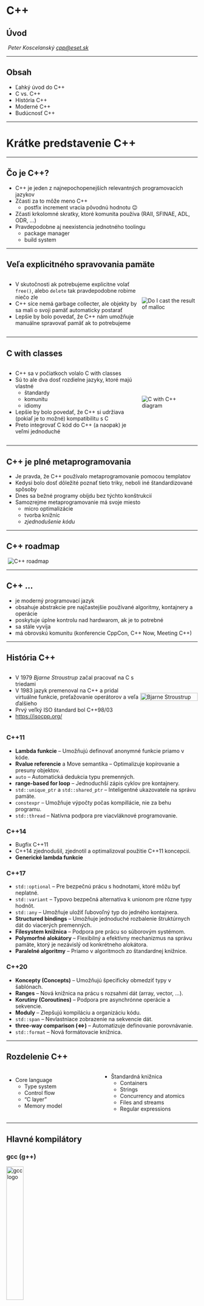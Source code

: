 # C++

## Úvod

*Peter Koscelanský <cpp@eset.sk>* <!-- .element: class="author" -->

---

## Obsah

* Ľahký úvod do C++
* C vs. C++
* História C++
* Moderné C++
* Budúcnosť C++

---

# Krátke predstavenie C++

---

## Čo je C++?

* C++ je jeden z najnepochopenejších relevantných programovacích jazykov
* Zčasti za to môže meno C++
    * postfix increment vracia pôvodnú hodnotu 😉
* Zčasti krkolomné skratky, ktoré komunita používa (RAII, SFINAE, ADL, ODR, ...)
* Pravdepodobne aj neexistencia jednotného toolingu
   * package manager
   * build system

---

## Veľa explicitného spravovania pamäte

<div style="display: flex; align-items: center;">
<div style="flex: 7;">

* V skutočnosti ak potrebujeme explicitne volať `free()`, alebo `delete` tak pravdepodobne robime niečo zle
* C++ síce nemá garbage collecter, ale objekty by sa mali o svoji pamäť automaticky postarať
* Lepšie by bolo povedať, že C++ nám umožňuje manuálne spravovať pamäť ak to potrebujeme
</div>
<div style="flex: 3;">

![Do I cast the result of malloc](./lectures/1_intro/EYm0ylHX0AANjFj.jpg)
</div>
</div>

---

## C with classes

<div style="display: flex; align-items: center;">
<div style="flex: 7;">

* C++ sa v počiatkoch volalo C with classes
* Sú to ale dva dosť rozdielne jazyky, ktoré majú vlastné
    * štandardy
    * komunitu
    * idiomy
* Lepšie by bolo povedať, že C++ si udržiava (pokiaľ je to možné) kompatibilitu s C
* Preto integrovať C kód do C++ (a naopak) je veľmi jednoduché
</div>
<div style="flex: 3;">

![C with C++ diagram](./lectures/1_intro/c-with-classes.png)
</div>
</div>

---

## C++ je plné metaprogramovania 

* Je pravda, že C++ používalo metaprogramovanie pomocou templatov
* Kedysi bolo dosť dôležité poznať tieto triky, neboli iné štandardizované spôsoby
* Dnes sa bežné programy obíjdu bez týchto konštrukcií
* Samozrejme metaprogramovanie má svoje miesto
    * micro optimalizácie
    * tvorba knižníc
    * *zjednodušenie kódu*

---

## C++ roadmap

![C++ roadmap](./lectures/1_intro/timeline-2022-07.png)
<!-- .element: class="r-stretch" style="background: white;" -->

---

## C++ ...

* je moderný programovací jazyk
* obsahuje abstrakcie pre najčastejšie používané algoritmy, kontajnery a operácie
* poskytuje úplne kontrolu nad hardwarom, ak je to potrebné
* sa stále vyvíja 
* má obrovskú komunitu (konferencie CppCon, C++ Now, Meeting C++)

---

## História C++

<div style="display: flex; align-items: center;">
<div style="flex: 7;">

* V 1979 *Bjarne Stroustrup* začal pracovať na C s triedami
* V 1983 jazyk premenoval na C++ a pridal virtuálne funkcie, preťažovanie operátorov a veľa ďalšieho
* Prvý veľký ISO štandard bol C++98/03
* <https://isocpp.org/>
</div>
<div style="flex: 3;">

<img src="./lectures/1_intro/bjarne.png" alt="Bjarne Stroustrup" width="100%" />
</div>
</div>


### C++11

* **Lambda funkcie** – Umožňujú definovať anonymné funkcie priamo v kóde.
* **Rvalue referencie** a Move semantika – Optimalizuje kopírovanie a presuny objektov.
* `auto` – Automatická dedukcia typu premenných.
* **range-based for loop** – Jednoduchší zápis cyklov pre kontajnery.
* `std::unique_ptr` a `std::shared_ptr` – Inteligentné ukazovatele na správu pamäte.
* `constexpr` – Umožňuje výpočty počas kompillácie, nie za behu programu.
* `std::thread` – Natívna podpora pre viacvláknové programovanie.


### C++14

* Bugfix C++11
* C++14 zjednodušil, zjednotil a optimalizoval použitie C++11 koncepcií.
* **Generické lambda funkcie** 


### C++17

* `std::optional` – Pre bezpečnú prácu s hodnotami, ktoré môžu byť neplatné.
* `std::variant` – Typovo bezpečná alternatíva k unionom pre rôzne typy hodnôt.
* `std::any` – Umožňuje uložiť ľubovoľný typ do jedného kontajnera.
* **Structured bindings** – Umožňuje jednoduché rozbalenie štruktúrnych dát do viacerých premenných.
* **Filesystem knižnica** – Podpora pre prácu so súborovým systémom.
* **Polymorfné alokátory** – Flexibilný a efektívny mechanizmus na správu pamäte, ktorý je nezávislý od konkrétneho alokátora.
* **Paralelné algoritmy** – Priamo v algoritmoch zo štandardnej knižnice.


### C++20

* **Koncepty (Concepts)** – Umožňujú špecificky obmedziť typy v šablónach.
* **Ranges** – Nová knižnica na prácu s rozsahmi dát (array, vector, ...).
* **Korutiny (Coroutines)** – Podpora pre asynchrónne operácie a sekvencie.
* **Moduly** – Zlepšujú kompiláciu a organizáciu kódu.
* `std::span` – Nevlastniace zobrazenie na sekvencie dát.
* **three-way comparison (<=>)** – Automatizuje definovanie porovnávanie.
* `std::format` – Nová formátovacie knižnica.

---

## Rozdelenie C++

<div style="display: flex; align-items: center;">
<div style="flex: 1;">

* Core language
    * Type system
    * Control flow
    * “C layer”
    * Memory model
</div>
<div style="flex: 1;">

* Štandardná knižnica
    * Containers
    * Strings
    * Concurrency and atomics
    * Files and streams
    * Regular expressions
</div>
</div>

---

## Hlavné kompilátory


### gcc (g++)

<img src="./lectures/1_intro/GNU_Compiler_Collection_logo.svg.png" alt="gcc logo" style="width: 30%;" />


### clang (llvm)

![llvm logo](./lectures/1_intro/LLVMWyvernSmall.png)


### Visual Studio (msvc)

<img src="./lectures/1_intro/Visual_Studio_Icon_2022.svg.png" alt="msvc logo" style="width: 30%;" />


* V súčasnosti sú všetky tieto kompilátory dosť dobré a dosť štandardné
* Niektoré nové vlastnosti skôr podporuje jeden a inokedy druhý
* Portabilita kódu je oproti minulosti oveľa lepšia

---

## ISO Standard

* Málo jazykov má oficiálny ISO štandard, C++ ho má
* The Committee: WG21
* Zapojený ľudia priamo z priemyslu (Intel, Microsoft, Google, Red Hat, IBM a iné)

![C++ comitee C+20](./lectures/1_intro/comittee.png)

---

# Vlastnosti C++

---

## Abstrakcia

* Programátor by nemal potrebovať všetky implementačné detaily nato aby použil nejakú vlastnosť systému (na otvorenie a zapísanie súboru netreba vedieť všetky platformovo špecifické detaily súborového systému)
* Pomocou kompozície a dedičnosti sa potom dajú budovať komplexné systémy, ktoré abstrahujú od vrstiev nižšie 
* (Stále musí byť možné obísť abstrakciu a komunikovať priamo – takmer isto zlý postup)

---

## Efektivita

* C++ bol nadizajnovaný aby bol efektívny ako sa len dá
* There is no room for other language between C++ and metal
* Na tomto leveli je veľa bezpečnostných mechanizmov vypnutých
* Kompilátor verí programátorovi, že píše "dobrý" kód
* **LBYL** – look before you leap (opposed to **EAFP**)

<div style="display: flex; align-items: center;">
<div style="flex: 1;">

```cpp
// create final dessription
if (!UserNames.empty()) {
	// remove "; "
	UserNames.pop_back();
	UserNames.pop_back();
}

```
</div>
<div style="flex: 1;">

Musíme sa uistiť, že UserNames obsahuje aspoň dva znaky, inak sa stanú zlé veci (nedefinované správanie).
</div>
</div>

note: EAFP = easier to ask forgiveness than permission

---

## Garbage collector

* Veľa súčasných programovacích jazykov má garbage collector
* C++ ho nemá 
* Ak máte pocit, že vám v C++ chýba garbage collector, tak ste niečo urobili veľmi nedobre

> C++ is my favorite garbage collected language because it generates so little garbage.  
>           — Bjarne Stroustrup

---

## Portabilita

* Štandardný C++ kód vám pravdepodobne pôjde skompilovať na každom z troch hlavných kompilátorov
* Existuje veľa menších, špecifických kompilátorov a tam máte tiež veľkú šancu
* Existujú spôsoby akými môžete podmieniť kompiláciu kusu kódu určitým kompilátorom/platformou
    * `#ifdef`
    * `__has_include`
    * `if constexpr`

---

## Kompatibilita s C

* C funkcie sa dajú priamo volať z C++
* Rovnako sa dajú z C++ programu "exportovať" funkcie, ktoré majú C linkage
* Preto je možné volať z ľubovoľného programovacieho jazyka C++ (asi každý má podporu pre C)

```cpp
extern "C" void print_primes(size_t limit) {
    // this function will have C linkage
}
```

---

## Statické typy

<ul>
  <li>
    Typy sú kontrolované počas prekladu programu (kompilácie)

```cpp
std::vector<int> nums{ 2, 3, 5, 7 };
std::string s = "Hello world";
s = nums;
```
  </li>
  <li>
    Info o nich štandardne nie je dostupné počas runtime (neplatíme za to čo nepoužívame)
  </li>
</ul>


* Všetky typy (premenné, návratové hodnoty funkcií, ...) musia byť deklarované a dostupné počas kompilácie. 
* Funguje "type inference" (`auto`, `decltype`), kedy kompilátor dokáže zistiť typ z použitia
* Každá premenná musí byť deklarovaná pred tým než sa použije
* *Pokiaľ sa dá premenné inicializujeme hneď ako to ide*

<div style="display: flex;">
<div style="flex: 1;">

```cpp
int bad;
// ...
bad = 1;
```
</div>
<div style="flex: 1;">

```cpp
int good = 1;
```
</div>
</div>

---

## Typový systém

* Veľa sivých miest v C typovom systéme, ktoré prevzalo aj C++
* Smerníky môžu byť ľubovoľne pretypované (ale môže nastať nedefinované správanie)
* Používajú sa implicitné konverzie a ich pravidlá sú zdĺhavé a komplikované
* Integer promotion tiež nie je zrovna intuitívny

* V posledných revíziách C++ je snaha odstrániť veľa nedefinovaných správaní 


### Fast inverse square

* John Carmack v engine Quake 3

```cpp
float Q_rsqrt(float number)
{
    long i;
    float x2, y;
    const float threehalfs = 1.5F;

    x2 = number * 0.5F;
    y = number;
    i = *(long *)&y;   // evil floating point bit level hacking
    i = 0x5f3759df - (i >> 1);  // what the f***? 
    y = *(float *)&i;
    y = y * (threehalfs - (x2 * y * y));   // 1st iteration
    // y  = y * ( threehalfs - ( x2 * y * y ) ); 
    // 2nd iteration, this can be removed

    return y;
}
```


### Aký je výsledok nasledujúceho programu?

* Skompiluje sa? Je to definované? Aká je hodnota v `s`?

```cpp
std::string s = "Ingsoc"; 
s = 19.84;
```

* Skompiluje sa a s bude obsahovať jeden znak s číslom 19.
<!-- .element: class="fragment" -->

---

## Objektovo orientované

* Dedičnosť (inheritance), zapúzdrenosť (encapsulation) a polymorfizmus (polymorphism) sú plne podporované
* Viacnásobná dedičnosť sa dá tiež použiť


### Nasledujuci kód sa neskompiluje, prečo?

```cpp
class A {
private:
    virtual void f() = 0;
};
 
class B : public A {
protected:
    virtual void f() override { }
};
 
class C : public B, private A {
public:
    virtual void g() { B::f(); }
};
```

note: `A::f` je `virtual` a preto sa nedá dediť od `A` bez toho aby sme ju definovali.

---

## Knižnice na všetko

* Pre C++ existuje obrovské množstvo knižníc
* Bez problémov sa dajú použiť všetky C knižnice, tie existujú asi na všetko


### boost - http://www.boost.org/ 

* Zbierka knižníc, veľa z nich nakoniec skončí v upravenej forme v štandardnej knižnice
* Kontajnery, práca s geometriou, formátovanie stringov, tvorenie parserov, sieťová komunikácia

<img src="./lectures/1_intro/Boost.png" alt="boost logo" style="width: 30%; background: white;" />

---

## Package manager

* Snáď všetky úspešná jazyky majú package manager, JS má npm, Python má pip, ...
* V C++ žiaden defacto štandardný nie je
    * **Conan** distribuuje skompilované binárky, čo sa viacerým používateľom zdá jemne povedané nešťastné
    * **Vcpkg** je open source nástroj od Microsoftu, ktorý sa snaží byť managerom pre všetky knižnice, bohužiaľ občas sa vyskytne nekompatibilita až úplná neskompilovateľnosť

---

## Je C++ ťažký jazyk?

* Áno aj nie
* Ak ho iba používate nemusia vás trápiť variadické template, argument dependent lookup, ... 
* Ak ale idete do hĺbky, skrýva sa tam veľa drakov...

![boost logo](./lectures/1_intro/Psalter_World_Map,_c.1265_dragons.jpg)

---

# C vs. C++

---

![yoda](./lectures/1_intro/yoda.png)

> You must unlearn what you have learned
>           — Master Yoda

---

![bjarne quote](./lectures/1_intro/bjarne-quote.png)

Je naozaj veľmi dôležité aby ste vedeli čo robíte, inak C++ nie je pre vás. 

* Vyrábame security problémy
* Kód sa nebude dať maintainovať
* Pravdepodobne ani s tou rýchlosťou to nebude terno

---

## Je C rýchlejšie ako C++?

* Neexistuje žiaden dôvod prečo by C malo byť rýchlejšie
* Skoro všetky C programy sú platné C++ programy
* Naopak C++ má potenciál byť rýchlejšie

<div style="display: flex; align-items: center;">
<div style="flex: 7;">

```cpp
void SortCxx(size_t n) {
    std::vector<int> v(n);
    for (size_t i = 0; i < v.size(); ++i) {
        v[i] = rand();
    }

    std::sort(v.begin(), v.end());
}
```
</div>
<div class="fragment" style="flex: 3; font-size: calc(2 * var(--r-main-font-size));">

10,2s
</div>
</div>


<div style="display: flex; align-items: center;">
<div style="flex: 7;">

```c
void SortC(size_t n) {
    int* a = (int*)malloc(n * sizeof(int));
    if (a) {
        for (size_t i = 0; i < n; ++i) {
            a[i] = rand();
        }
        qsort(a, n, sizeof(int), cmp_int);

        free(a);
    }
}

```
</div>
<div class="fragment" style="flex: 3; font-size: calc(2 * var(--r-main-font-size));">

16,4s
</div>
</div>

<div style="display: flex; align-items: center;">
<div style="flex: 1;">

Treba dokonca vlastnú funkciu na porovnanie prvkov.
</div>
<div style="flex: 1;">

```c
int cmp_int(const void* a, const void* b) {
    return *(const int*)a - *(const int*)b;
}
```
</div>
</div>

---

## Makrá

* V C sa používali makrá na generovanie funkcií, ktoré boli akoby type generic

```c
#define MAX(a, b)
```

* Ďalej sa používali na vytvorenie funkcií, ktoré kompilátor musí inlinovať (teda neurobí naozaj *call*)


### Aký je problém s nasledujúcim makrom?

```c
#define SQUARE(x) x * x;
```

<div class="fragment" style="display: flex;">
<div style="flex: 1;">

```c
if (SQUARE(x) > 100) {
    // do stuff
}
```
</div>
<div style="flex: 1;">

```c
if (1*1; > 100) {
    // do stuff
}
```
</div>
</div>

<div class="fragment">

Ak aj odstránime `;` stále sú tam problémy

<div style="display: flex;">
<div style="flex: 1;">

```c
int x = SQUARE(1 + 1);
```
</div>
<div style="flex: 1;">

```c
int x = 1 + 1*1 + 1;
```
</div>
</div>
</div>

<div class="fragment" style="display: flex;">
<div style="flex: 1;">

```c
x = SQUARE(++x);
```
</div>
<div style="flex: 1;">

Sequencing problems 😢
</div>
</div>


### Inline funkcie

<ul>
  <li>Kompilátor je pravdepodobne lepší ako my v rozhodovaní ktoré funkcie inlinovať</li>
  <li class="fragment">V C++ existovalo klúčové slovo <code>inline</code>, v minuloti služilo na inline funkcie, dnes má už skôr iné významy

```c
#define MAX(a, b) (((a) > (b)) ? (a) : (b))
```

```cpp
template<typename T> inline T max(T a, T b) {
    return a > b ? a : b;
}
```
</li>
  <li class="fragment">Najlepšie je použiť štandardnú knižnicu

```cpp
int k = std::max({ 1, 3, 4, 8, 10, -1 });
```
</li>
</ul>

---

## Explicitná správa pamäte

* C neposkytuje veľa nástrojov na uľahčenie správy pamäte
* Programátori majú preto tendenciu používať pamäť na zásobníku (stack), keďže tá sa sama uprace po opustení aktuálneho frame-u

<div class="fragment" style="display: flex; align-items: center;">
<div style="flex: 1;">

```c
char title[128] = "";
char text[512] = "";
char tooltip[512] = "";
char menuTitle[128] = "";
char menuLink[512] = "";
char macro[512];
```
</div>
<div style="flex: 1;">
Bug in code  
➡
</div>
<div style="flex: 1;">

```c
char title[256] = "";
char text[1024] = "";
char tooltip[1024] = "";
char menuTitle[256] = "";
char menuLink[1024] = "";
char macro[1024];
```
</div>


### C++ používa primitíva, ktoré samy spravujú pamäť

* `std::string` je objekt zodpovedný za reprezentáciu jedného reťazca, stará sa o inteligentnú správu pamäte a schováva implementačné detaily
* `std::vector`, `std::map`, `std::list` – kontajnery 

```cpp
std::vector<std::string> path_fragments;
/* ... */  

// remove empty strings from path fragments
path_fragments.erase(std::remove_if(std::begin(path_fragments), 
std::end(path_fragments), [](const std::string& val) {
    return val.empty();
}), std::end(path_fragments));
```

---

## Manipulácia stringov

* Ťažké a veľmi rozvláčne v C

```cpp
const char* name = "example";
size_t file_name_len = strlen(name) + strlen(".txt") + 1;
char* file_name = (char*)malloc(file_name_len);
strcpy_s(file_name, file_name_len, name);
strcat_s(file_name, file_name_len, ".txt");
```


* Jednoduché v C++ 
* Na 99% rovnako rýchle ako riešenie vyššie (niekedy ešte rýchlejšie – SSO)

```cpp
std::string name = "example";
std::string file_name = name + ".txt";
```

---

# Budúcnosť

---

## Vývoj C++

* Aktuálne je nastavený model, každé tri roky nová verzia
* Do C++ sa hlavne pridáva, odoberanie je s ohľadom na obrovské codebase problematické
* Kompilátory sú ale občas pozadu

---

## Iné jazyky

* C++ je veľmi starý programovací jazyk
* Pokusom o nahradenie bolo a je viacero
* **D** bol myslený ako priamy nástupca, aktuálne je popularita veľmi nízka
* **Go** je viacej high level (má napríklad garbage collector) jazyk postavený okolo goroutines, s príchodom cloudu sa začal použivať vo väčšej miere
* **Rust** NIST odporúča C a C++ nepoužívať v kritických systémoch, veľmi ľahko sa dá urobiť nepovolená pamäťová operácia, ako jednu z náhrad odporúčil Rust. Výhodou je v celku unikátny model vlastníctva pamäte, ktorý umožnuje mať bezpečnú aplikáciu aj bez garbagge collectoru.

---

## C++2 (Syntax 2)

* Expiriment od [Herba Suttera](https://github.com/hsutter/cppfront)
* Nová C++ syntax, ktorá zjednodušuje a odstraňuje nebezpečné konštrukcie (resp. ich robí explicitnými)
* "Kompilátor" preloží súbor, kde sa nachádza aj pôvodná syntax aj nová do pôvodnej

```cpp
#include <iostream>                             // Cpp1
#include <string_view>                          // Cpp1

N: namespace = {                                        // Cpp2
    hello: (msg: std::string_view) =                    // Cpp2
        std::cout << "Hello, (msg)$!\n";                // Cpp2
}                                                       // Cpp2

int main() {                                    // Cpp1
    auto words = std::vector{ "Alice", "Bob" }; // Cpp1
    N::hello( words[0] );                       // Cpp1
    N::hello( words[1] );                       // Cpp1
    std::cout << "... and goodnight\n";         // Cpp1
}
```

---

## Carbon

* Nový programovací jazyk od [Chadlera Carrutha](https://github.com/chandlerc) z Google
* Ako C++ je v podstate kompatibilné s C, tak Carbon chce byť kompatibilný s C++

<div style="display: flex; align-items: center;">
<div style="flex: 1;">

```c++
// C++ code used in both Carbon and C++:
#include <stdfloat>

struct Circle {
  std::float32_t r;
};

// Carbon exposing a function for C++:
package Geometry;
import Cpp library "circle.h";
import Math;

fn PrintTotalArea(circles: [Cpp.Circle]) {
  var area: f32 = 0;
  for (c: Cpp.Circle in circles) {
    area += Math.Pi * c.r * c.r;
  }
  Print("Total area: {0}", area);
}
```
</div>
<div style="flex: 1;">

```c++
// C++ calling Carbon:
#include <vector>
#include "circle.h"
#include "geometry.carbon.h"

auto main() -> int {
  std::vector<Circle> circles = {{1.0}, {2.0}};
  // A Carbon slice supports implicit construction
  // from `std::vector`, similar to `std::span`.
  Geometry::PrintTotalArea(circles);
  return 0;
}
```
</div>
</div>

---

# LLMs

---

## Náhodné číslo

> C99 , máme len funkciu rand, ako urobiť aby sme  dostali číslo od 0 do 99 vrátane. 


### Výsledok

```c [|5]
// Inicializácia generátora náhodných čísel
srand(time(NULL)); // Inicializácia so súčasným časom

// Generovanie náhodného čísla v rozsahu 0 až 99
int random_number = rand() % 100; // Získa číslo od 0 do 99

// Výpis náhodného čísla
printf("Náhodné číslo: %d\n", random_number);
```


### ...pokračovanie konverzácie

> Je to bezpečné? 


### Výsledok

```c [|7]
srand(time(NULL));

// Generate random number until it falls within the desired range
int random_number;
do {
    random_number = rand();
} while (random_number >= RAND_MAX - (RAND_MAX % 100));

random_number %= 100;

printf("Random number: %d\n", random_number);
```

note: RAND_MAX teoreticky môže byť 32, alebo podobné malé číslo. 


### To isté v C++

> C++20, máme len standardnú knižnicu, ako urobiť aby sme dostali náhodné číslo od 0 do 99 vrátane. 

```cpp
// Inicializácia generátora náhodných čísel
std::random_device rd;  // Získanie náhodného zariadenia
std::mt19937 gen(rd());  // Inicializácia generátora Mersenne Twister
std::uniform_int_distribution<> dis(0, 99);  // Rozdelenie na celé čísla od 0 do 99

// Generovanie náhodného čísla
int random_number = dis(gen);
```

---

## Čítanie `int` zo stdin

> C99, napíš funkciu, ktorá nemá žiadne parametre a vráti uint32_t, ktorý prečíta zo stdin. 


### Výsledok

```c
uint32_t number;
// Prečítaj číslo zo stdin
if (scanf("%u", &number) != 1) {
    // Ak sa nepodarí prečítať číslo, vráť 0 alebo môžeš spracovať chybu iným spôsobom
    fprintf(stderr, "Chyba pri čítaní čísla.\n");
    return 0; // Alebo iná hodnota indikujúca chybu
}
return number;
```

note: scanf pri overflow je undefined


### ...pokračovanie konverzácie

> Je to bezpečné? 


### Výsledok

```c [|1|11]
char buffer[32]; // Buffer na načítanie vstupu
uint32_t number;

// Prečítaj riadok zo stdin
if (fgets(buffer, sizeof(buffer), stdin) != NULL) {
    // Pokús sa previesť reťazec na číslo
    char *endptr;
    number = strtoul(buffer, &endptr, 10); // Prevedenie na unsigned long

    // Over, či sme prečítali celé číslo a či nie je pretečené
    if (endptr == buffer || *endptr != '\n' || number > UINT32_MAX) {
        fprintf(stderr, "Chyba: Neplatný vstup.\n");
        return 0; // Alebo iná hodnota indikujúca chybu
    }
    return number;
} else {
    fprintf(stderr, "Chyba pri čítaní vstupu.\n");
    return 0; // Alebo iná hodnota indikujúca chybu
}
```

note: buffer malý, nekontroluje sa, či sme načítali celý riadok, number > UINT32_MAX nikdy nenastane.


### To isté v C++

> C++20, napíš funkciu, ktorá nemá žiadne parametre a vráti uint32_t, ktorý prečíta zo stdin. 

```cpp [|11-13]
uint32_t value;
std::cout << "Zadajte nezáporné celé číslo (uint32_t): ";
while (true) {
    std::cin >> value;

    // Skontrolujeme, či bol vstup úspešný a či je hodnota v platnom rozsahu
    if (std::cin.good()) {
        break; // Vstup bol úspešný
    }
    else {
        std::cin.clear(); // Obnovíme stav cin
        std::cin.ignore(std::numeric_limits<std::streamsize>::max(), '\n'); // Ignorujeme zlý vstup
        std::cout << "Neplatný vstup. Skúste to znova: ";
    }
}
return value;
```

note: cin si okontroluje overflow

---

# Quick quiz 

---

## Shortest C++ program?

<div style="display: flex;">
  <div style="flex: 1;">

```cpp
int main() { }
```
  </div>
  <div style="flex: 1;">

```cpp
int main() {
    return 0;
}
```
  </div>
</div>

<ul>
  <li class="fragment">

Aká je hodnota vrátená z funkcie `main`?
  </li>
  <li class="fragment">

Ak návratová hodnota nie je špecifikovaná, použije sa `0` ako implicitná návratová hodnota z funkcie `main`.
  </li>
  <li class="fragment">

Môžeme namiesto int použiť `void`?

```cpp
void main() { }
```
  </li>
  <li class="fragment">

Nie, štandard umožňuje iba `int` ako návratovú hodnotu.
  </li>
</ul>

---

## Parametre funkcie main

<ul>
  <li>

Ktoré z nasledujúcich prototypov funkcie main sú platné v C++ programe?

```cpp
int main() { } // 1
int main(int argc) // 2
int main(int argc, char** argv) // 3
int main(int argc, char* argv[]) // 4
int main(int argc, char** argv, char** x) // 5
```
  </li>
  <li class="fragment">

V podstate sú všetky dobré, ale iba bez parametrov a (`int`, `char**`) musia dovoľovať všetky implementácie, ostatné sú *implementation defined*.
  </li>
</ul>

---

## `argc` a `argv`

<ul>
  <!-- we need this to compensate for default margin and i do not want to create new one off class -->
  <style scoped>
    p {
        margin: 0.3em !important;
    }
  </style>
  <li style="display: flex; align-items: center;">
    <div style="flex: 2;">

Čo je `argc`?
    </div>
    <div class="fragment" style="flex: 2;">

Počet parametrov predaných z prostredia do programu (počet konzolových parametrov +1).
    </div>
  </li>
  <li style="display: flex;">
    <div style="flex: 2;">

Čo je `argv`?
    </div>
    <div class="fragment" style="flex: 2;">

Pole parametrov predaných z prostredia do programu (konzolové parametre + ...).
    </div>
  </li>
  <li style="display: flex;">
    <div style="flex: 2;">

Akú hodnotu má `argv[0]`?
    </div>
    <div class="fragment" style="flex: 2;">

Názov programu alebo `""`.
    </div>
  </li>
  <li style="display: flex;">
    <div style="flex: 2;">

Akú hodnotu má `argv[1]`?
    </div>
    <div class="fragment" style="flex: 2;">

Prvý parameter.
    </div>
  </li>
  <li style="display: flex;">
    <div style="flex: 2;">

Akú hodnotu má `argv[argc-1]`?
    </div>
    <div class="fragment" style="flex: 2;">

Posledný parameter.
    </div>
  </li> 
  <li style="display: flex;">
    <div style="flex: 2;">

Akú hodnotu má `argv[argc]`?
    </div>
    <div class="fragment" style="flex: 2;">

`0` (`NULL`)
    </div>
  </li> 
</ul>

---

# ĎAKUJEM

## Otázky?
